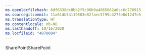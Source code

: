 ```yaml
---
ms.openlocfilehash: 6df6338dc8bb2f5c96b9a4865862a6cc6c776915
ms.sourcegitcommit: 11a61db54119503e82faec5f99c4273e8d1247e5
ms.translationtype: HT
ms.contentlocale: nb-NO
ms.lasthandoff: 10/16/2020
ms.locfileid: "4070004"
---
```

<span data-ttu-id="d4281-101">SharePoint</span><span class="sxs-lookup"><span data-stu-id="d4281-101">SharePoint</span></span>